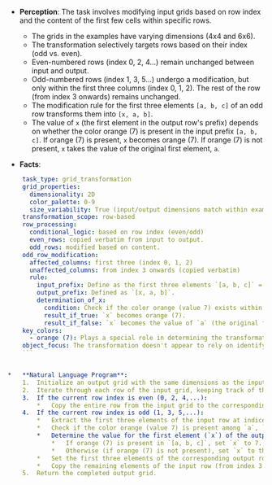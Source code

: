 *   **Perception**: The task involves modifying input grids based on row index and the content of the first few cells within specific rows.
    *   The grids in the examples have varying dimensions (4x4 and 6x6).
    *   The transformation selectively targets rows based on their index (odd vs. even).
    *   Even-numbered rows (index 0, 2, 4...) remain unchanged between input and output.
    *   Odd-numbered rows (index 1, 3, 5...) undergo a modification, but only within the first three columns (index 0, 1, 2). The rest of the row (from index 3 onwards) remains unchanged.
    *   The modification rule for the first three elements `[a, b, c]` of an odd row transforms them into `[x, a, b]`.
    *   The value of `x` (the first element in the output row's prefix) depends on whether the color orange (7) is present in the input prefix `[a, b, c]`. If orange (7) is present, `x` becomes orange (7). If orange (7) is not present, `x` takes the value of the original first element, `a`.

*   **Facts**:
    
```yaml
    task_type: grid_transformation
    grid_properties:
      dimensionality: 2D
      color_palette: 0-9
      size_variability: True (input/output dimensions match within examples, but vary between examples)
    transformation_scope: row-based
    row_processing:
      conditional_logic: based on row index (even/odd)
      even_rows: copied verbatim from input to output.
      odd_rows: modified based on content.
    odd_row_modification:
      affected_columns: first three (index 0, 1, 2)
      unaffected_columns: from index 3 onwards (copied verbatim)
      rule:
        input_prefix: Define as the first three elements `[a, b, c]` = `input[row, 0], input[row, 1], input[row, 2]`.
        output_prefix: Defined as `[x, a, b]`.
        determination_of_x:
          condition: Check if the color orange (value 7) exists within the input prefix `[a, b, c]`.
          result_if_true: `x` becomes orange (7).
          result_if_false: `x` becomes the value of `a` (the original first element `input[row, 0]`).
    key_colors:
      - orange (7): Plays a special role in determining the transformation outcome for odd rows.
    object_focus: The transformation doesn't appear to rely on identifying contiguous objects but rather operates on pixel values based on their position (row index, column index) and value (specifically checking for orange/7).
    ```


*   **Natural Language Program**:
    1.  Initialize an output grid with the same dimensions as the input grid.
    2.  Iterate through each row of the input grid, keeping track of the row index (starting from 0).
    3.  If the current row index is even (0, 2, 4,...):
        *   Copy the entire row from the input grid to the corresponding row in the output grid.
    4.  If the current row index is odd (1, 3, 5,...):
        *   Extract the first three elements of the input row at indices 0, 1, and 2. Let these be `a`, `b`, and `c` respectively.
        *   Check if the color orange (value 7) is present among `a`, `b`, or `c`.
        *   Determine the value for the first element (`x`) of the output row's prefix:
            *   If orange (7) is present in `[a, b, c]`, set `x` to 7.
            *   Otherwise (if orange (7) is not present), set `x` to the value of `a`.
        *   Set the first three elements of the corresponding output row to `[x, a, b]`.
        *   Copy the remaining elements of the input row (from index 3 onwards) to the corresponding positions in the output row.
    5.  Return the completed output grid.